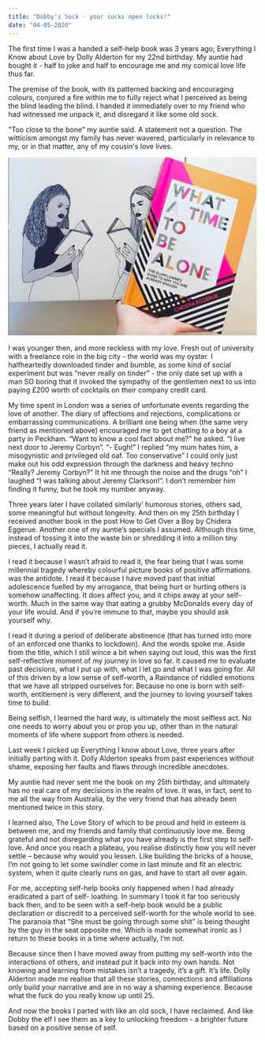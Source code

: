 ```yaml
---
title: "Dobby's Sock - your socks open locks!"
date: "04-05-2020"
---
```


The first time I was a handed a self-help book was 3 years ago; Everything I Know about Love by Dolly Alderton for my 22nd birthday. My auntie had bought it - half to joke and half to encourage me and my comical love life thus far.


The premise of the book, with its patterned backing and encouraging colours, conjured a fire within me to fully reject what I perceived as being the blind leading the blind. I handed it immediately over to my friend who had witnessed me unpack it, and disregard it like some old sock.   


"Too close to the bone" my auntie said. A statement not a question. The witticism amongst my family has never wavered, particularly in relevance to my, or in that matter, any of my cousin's love lives.

![Dobby](./dobby.png)

I was younger then, and more reckless with my love. Fresh out of university with a freelance role in the big city - the world was my oyster. I halfheartedly downloaded tinder and bumble, as some kind of social experiment but was “never really on tinder” - the only date set up with a man SO boring that it invoked the sympathy of the gentlemen next to us into paying £200 worth of cocktails on their company credit card. 
 
My time spent in London was a series of unfortunate events regarding the love of another. The diary of affections and rejections, complications or embarrassing communications. A brilliant one being when (the same very friend as mentioned above) encouraged me to get chatting to a boy at a party in Peckham. “Want to know a cool fact about me?” he asked. “I live next door to Jeremy Corbyn”. “- Eugh!” I replied “my mum hates him, a misogynistic and privileged old oaf. Too conservative” I could only just make out his odd expression through the darkness and heavy techno “Really? Jeremy Corbyn?” It hit me through the noise and the drugs “oh” I laughed “I was talking about Jeremy Clarkson!”. I don’t remember him finding it funny, but he took my number anyway. 
 
Three years later I have collated similarly’ humorous stories, others sad, some meaningful but without longevity. And then on my 25th birthday I received another book in the post How to Get Over a Boy by Chidera Eggerue. Another one of my auntie’s specials I assumed. Although this time, instead of tossing it into the waste bin or shredding it into a million tiny pieces, I actually read it.  


I read it because I wasn’t afraid to read it, the fear being that I was some millennial tragedy whereby colourful picture books of positive affirmations was the antidote. I read it because I have moved past that initial adolescence fuelled by my arrogance, that being hurt or hurting others is somehow unaffecting. It does affect you, and it chips away at your self-worth. Much in the same way that eating a grubby McDonalds every day of your life would. And if you’re immune to that, maybe you should ask yourself why.  


I read it during a period of deliberate abstinence (that has turned into more of an enforced one thanks to lockdown). And the words spoke me. Aside from the title, which I still wince a bit when saying out loud, this was the first self-reflective moment of my journey in love so far. It caused me to evaluate past decisions, what I put up with, what I let go and what I was going for. All of this driven by a low sense of self-worth, a Raindance of riddled emotions that we have all stripped ourselves for. Because no one is born with self-worth, entitlement is very different, and the journey to loving yourself takes time to build. 


Being selfish, I learned the hard way, is ultimately the most selfless act. No one needs to worry about you or prop you up, other than in the natural moments of life where support from others is needed. 


Last week I picked up Everything I know about Love, three years after initially parting with it. Dolly Alderton speaks from past experiences without shame, exposing her faults and flaws through incredible anecdotes.  


My auntie had never sent me the book on my 25th birthday, and ultimately has no real care of my decisions in the realm of love. It was, in fact, sent to me all the way from Australia, by the very friend that has already been mentioned twice in this story. 


I learned also, The Love Story of which to be proud and held in esteem is between me, and my friends and family that continuously love me. Being grateful and not disregarding what you have already is the first step to self-love. And once you reach a plateau, you realise distinctly how you will never settle – because why would you lessen. Like building the bricks of a house, I’m not going to let some swindler come in last minute and fit an electric system, when it quite clearly runs on gas, and have to start all over again.  


For me, accepting self-help books only happened when I had already eradicated a part of self- loathing. In summary I took it far too seriously back then, and to be seen with a self-help book would be a public declaration or discredit to a perceived self-worth for the whole world to see. The paranoia that “She must be going through some shit” is being thought by the guy in the seat opposite me. Which is made somewhat ironic as I return to these books in a time where actually, I’m not. 


Because since then I have moved away from putting my self-worth into the interactions of others, and instead put it back into my own hands. Not knowing and learning from mistakes isn’t a tragedy, it’s a gift. It’s life. Dolly Alderton made me realise that all these stories, connections and affiliations only build your narrative and are in no way a shaming experience. Because what the fuck do you really know up until 25. 


And now the books I parted with like an old sock, I have reclaimed. And like Dobby the elf I see them as a key to unlocking freedom - a brighter future based on a positive sense of self.